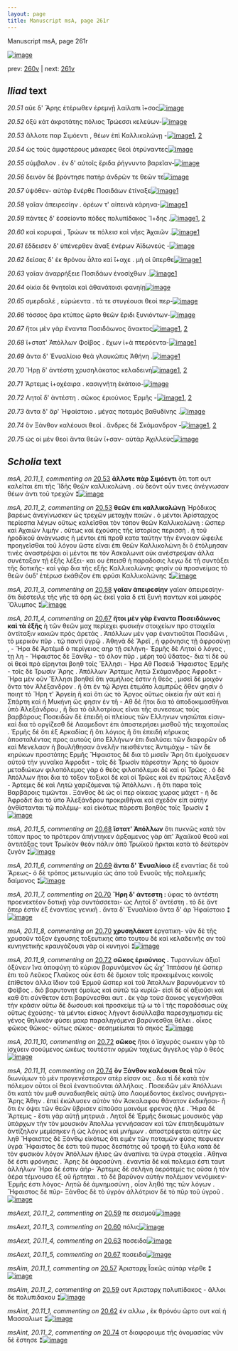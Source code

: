 ```yaml
---
layout: page
title: Manuscript msA, page 261r
---
```


Manuscript msA, page 261r

[![image](http://www.homermultitext.org/iipsrv?OBJ=IIP,1.0&FIF=/project/homer/pyramidal/deepzoom/hmt/vaimg/2017a/VA261RN_0431.tif&WID=100&CVT=JPEG)](http://www.homermultitext.org/ict2/?urn=urn:cite2:hmt:vaimg.2017a:VA261RN_0431)

prev:  [260v](../260v) | next:  [261v](../261v)

## *Iliad* text

*20.51* <a id="20.51"/> αῦε δ' Ἄρης ἑτέρωθεν ἐρεμνῇ λαίλαπι ῖ+σος[![image](http://www.homermultitext.org/iipsrv?OBJ=IIP,1.0&FIF=/project/homer/pyramidal/deepzoom/hmt/vaimg/2017a/VA261RN_0431.tif&RGN=0.2159,0.1870,0.3683,0.03140&WID=1000&CVT=JPEG)](http://www.homermultitext.org/ict2/?urn=urn:cite2:hmt:vaimg.2017a:VA261RN_0431@0.2159,0.1870,0.3683,0.03140)

*20.52* <a id="20.52"/> ὀξὺ κάτ ἀκροτάτης πόλιος Τρώεσσι κελεύων-[![image](http://www.homermultitext.org/iipsrv?OBJ=IIP,1.0&FIF=/project/homer/pyramidal/deepzoom/hmt/vaimg/2017a/VA261RN_0431.tif&RGN=0.2154,0.2129,0.3828,0.02545&WID=1000&CVT=JPEG)](http://www.homermultitext.org/ict2/?urn=urn:cite2:hmt:vaimg.2017a:VA261RN_0431@0.2154,0.2129,0.3828,0.02545)

*20.53* <a id="20.53"/> ἄλλοτε παρ Σιμόεντι , θέων ἐπὶ Καλλικολώνῃ -[![image](http://www.homermultitext.org/iipsrv?OBJ=IIP,1.0&FIF=/project/homer/pyramidal/deepzoom/hmt/vaimg/2017a/VA261RN_0431.tif&RGN=0.2120,0.2314,0.3839,0.02669&WID=1000&CVT=JPEG)](http://www.homermultitext.org/ict2/?urn=urn:cite2:hmt:vaimg.2017a:VA261RN_0431@0.2120,0.2314,0.3839,0.02669)[1](#msA_20.11_2), [2](#msA_20.11_1)

*20.54* <a id="20.54"/> ὡς τοὺς ἀμφοτέρους μάκαρες θεοὶ ὀτρύναντες[![image](http://www.homermultitext.org/iipsrv?OBJ=IIP,1.0&FIF=/project/homer/pyramidal/deepzoom/hmt/vaimg/2017a/VA261RN_0431.tif&RGN=0.2120,0.2517,0.3839,0.02365&WID=1000&CVT=JPEG)](http://www.homermultitext.org/ict2/?urn=urn:cite2:hmt:vaimg.2017a:VA261RN_0431@0.2120,0.2517,0.3839,0.02365)

*20.55* <a id="20.55"/> σύμβαλον . ἐν δ' αὐτοῖς ἔριδα ῥήγνυντο βαρεῖαν-[![image](http://www.homermultitext.org/iipsrv?OBJ=IIP,1.0&FIF=/project/homer/pyramidal/deepzoom/hmt/vaimg/2017a/VA261RN_0431.tif&RGN=0.2120,0.2692,0.3847,0.02365&WID=1000&CVT=JPEG)](http://www.homermultitext.org/ict2/?urn=urn:cite2:hmt:vaimg.2017a:VA261RN_0431@0.2120,0.2692,0.3847,0.02365)

*20.56* <a id="20.56"/> δεινὸν δὲ βρόντησε πατὴρ ἀνδρῶν τε θεῶν τε[![image](http://www.homermultitext.org/iipsrv?OBJ=IIP,1.0&FIF=/project/homer/pyramidal/deepzoom/hmt/vaimg/2017a/VA261RN_0431.tif&RGN=0.2047,0.2873,0.3847,0.02669&WID=1000&CVT=JPEG)](http://www.homermultitext.org/ict2/?urn=urn:cite2:hmt:vaimg.2017a:VA261RN_0431@0.2047,0.2873,0.3847,0.02669)

*20.57* <a id="20.57"/> ὑψόθεν- αὐτὰρ ἔνέρθε Ποσιδάων ἐτίναξε[![image](http://www.homermultitext.org/iipsrv?OBJ=IIP,1.0&FIF=/project/homer/pyramidal/deepzoom/hmt/vaimg/2017a/VA261RN_0431.tif&RGN=0.2126,0.3084,0.3716,0.02669&WID=1000&CVT=JPEG)](http://www.homermultitext.org/ict2/?urn=urn:cite2:hmt:vaimg.2017a:VA261RN_0431@0.2126,0.3084,0.3716,0.02669)[1](#msAim_20.11_1)

*20.58* <a id="20.58"/> γαῖαν ἀπειρεσίην . ὀρέων τ' αἰπεινὰ κάρηνα-[![image](http://www.homermultitext.org/iipsrv?OBJ=IIP,1.0&FIF=/project/homer/pyramidal/deepzoom/hmt/vaimg/2017a/VA261RN_0431.tif&RGN=0.2097,0.3292,0.3738,0.02586&WID=1000&CVT=JPEG)](http://www.homermultitext.org/ict2/?urn=urn:cite2:hmt:vaimg.2017a:VA261RN_0431@0.2097,0.3292,0.3738,0.02586)[1](#msA_20.11_3)

*20.59* <a id="20.59"/> πάντες δ' ἐσσείοντο πόδες πολυπίδακος Ἴ+δης .[![image](http://www.homermultitext.org/iipsrv?OBJ=IIP,1.0&FIF=/project/homer/pyramidal/deepzoom/hmt/vaimg/2017a/VA261RN_0431.tif&RGN=0.2080,0.3479,0.3672,0.02586&WID=1000&CVT=JPEG)](http://www.homermultitext.org/ict2/?urn=urn:cite2:hmt:vaimg.2017a:VA261RN_0431@0.2080,0.3479,0.3672,0.02586)[1](#msAext_20.11_2), [2](#msAim_20.11_2)

*20.60* <a id="20.60"/> καὶ κορυφαὶ , Τρώων τε πόλεισ καὶ νῆες Ἀχαιῶν .[![image](http://www.homermultitext.org/iipsrv?OBJ=IIP,1.0&FIF=/project/homer/pyramidal/deepzoom/hmt/vaimg/2017a/VA261RN_0431.tif&RGN=0.2102,0.3690,0.4014,0.02586&WID=1000&CVT=JPEG)](http://www.homermultitext.org/ict2/?urn=urn:cite2:hmt:vaimg.2017a:VA261RN_0431@0.2102,0.3690,0.4014,0.02586)[1](#msAext_20.11_3)

*20.61* <a id="20.61"/> ἔδδεισεν δ' ὑπένερθεν ἄναξ ἐνέρων Ἀϊδωνεύς -[![image](http://www.homermultitext.org/iipsrv?OBJ=IIP,1.0&FIF=/project/homer/pyramidal/deepzoom/hmt/vaimg/2017a/VA261RN_0431.tif&RGN=0.2025,0.3846,0.4162,0.02752&WID=1000&CVT=JPEG)](http://www.homermultitext.org/ict2/?urn=urn:cite2:hmt:vaimg.2017a:VA261RN_0431@0.2025,0.3846,0.4162,0.02752)

*20.62* <a id="20.62"/> δείσας δ' ἐκ θρόνου ἆλτο καὶ ἴ+αχε . μή οἱ ὕπερθε[![image](http://www.homermultitext.org/iipsrv?OBJ=IIP,1.0&FIF=/project/homer/pyramidal/deepzoom/hmt/vaimg/2017a/VA261RN_0431.tif&RGN=0.2025,0.4072,0.4162,0.02462&WID=1000&CVT=JPEG)](http://www.homermultitext.org/ict2/?urn=urn:cite2:hmt:vaimg.2017a:VA261RN_0431@0.2025,0.4072,0.4162,0.02462)[1](#msAint_20.11_1)

*20.63* <a id="20.63"/> γαῖαν ἀναρρήξειε Ποσιδάων ἐνοσίχθων .[![image](http://www.homermultitext.org/iipsrv?OBJ=IIP,1.0&FIF=/project/homer/pyramidal/deepzoom/hmt/vaimg/2017a/VA261RN_0431.tif&RGN=0.2025,0.4274,0.3705,0.02365&WID=1000&CVT=JPEG)](http://www.homermultitext.org/ict2/?urn=urn:cite2:hmt:vaimg.2017a:VA261RN_0431@0.2025,0.4274,0.3705,0.02365)[1](#msAext_20.11_4)

*20.64* <a id="20.64"/> οἰκία δὲ θνητοῖσι καὶ ἀθανάτοισι φανηίῃ[![image](http://www.homermultitext.org/iipsrv?OBJ=IIP,1.0&FIF=/project/homer/pyramidal/deepzoom/hmt/vaimg/2017a/VA261RN_0431.tif&RGN=0.2097,0.4436,0.3491,0.02365&WID=1000&CVT=JPEG)](http://www.homermultitext.org/ict2/?urn=urn:cite2:hmt:vaimg.2017a:VA261RN_0431@0.2097,0.4436,0.3491,0.02365)

*20.65* <a id="20.65"/> σμερδαλέ , εὐρώεντα . τά τε στυγέουσι θεοί περ-[![image](http://www.homermultitext.org/iipsrv?OBJ=IIP,1.0&FIF=/project/homer/pyramidal/deepzoom/hmt/vaimg/2017a/VA261RN_0431.tif&RGN=0.2069,0.4617,0.3976,0.02462&WID=1000&CVT=JPEG)](http://www.homermultitext.org/ict2/?urn=urn:cite2:hmt:vaimg.2017a:VA261RN_0431@0.2069,0.4617,0.3976,0.02462)

*20.66* <a id="20.66"/> τόσσος ἄρα κτύπος ῶρτο θεῶν ἔριδι ξυνιόντων-[![image](http://www.homermultitext.org/iipsrv?OBJ=IIP,1.0&FIF=/project/homer/pyramidal/deepzoom/hmt/vaimg/2017a/VA261RN_0431.tif&RGN=0.1916,0.4804,0.4071,0.02462&WID=1000&CVT=JPEG)](http://www.homermultitext.org/ict2/?urn=urn:cite2:hmt:vaimg.2017a:VA261RN_0431@0.1916,0.4804,0.4071,0.02462)

*20.67* <a id="20.67"/> ἤτοι μὲν γὰρ ἔναντα Ποσιδάωνος ἄνακτος[![image](http://www.homermultitext.org/iipsrv?OBJ=IIP,1.0&FIF=/project/homer/pyramidal/deepzoom/hmt/vaimg/2017a/VA261RN_0431.tif&RGN=0.1973,0.4978,0.3683,0.02545&WID=1000&CVT=JPEG)](http://www.homermultitext.org/ict2/?urn=urn:cite2:hmt:vaimg.2017a:VA261RN_0431@0.1973,0.4978,0.3683,0.02545)[1](#msA_20.11_4), [2](#msAext_20.11_5)

*20.68* <a id="20.68"/> ἵ+στατ' Ἀπόλλων Φοῖβος . ἔχων ἰ+ὰ πτερόεντα-[![image](http://www.homermultitext.org/iipsrv?OBJ=IIP,1.0&FIF=/project/homer/pyramidal/deepzoom/hmt/vaimg/2017a/VA261RN_0431.tif&RGN=0.2001,0.5155,0.3716,0.02794&WID=1000&CVT=JPEG)](http://www.homermultitext.org/ict2/?urn=urn:cite2:hmt:vaimg.2017a:VA261RN_0431@0.2001,0.5155,0.3716,0.02794)[1](#msA_20.11_5)

*20.69* <a id="20.69"/> ἄντα δ' Ἐνυαλίοιο θεὰ γλαυκῶπις Ἀθήνη .[![image](http://www.homermultitext.org/iipsrv?OBJ=IIP,1.0&FIF=/project/homer/pyramidal/deepzoom/hmt/vaimg/2017a/VA261RN_0431.tif&RGN=0.1990,0.5379,0.3727,0.02282&WID=1000&CVT=JPEG)](http://www.homermultitext.org/ict2/?urn=urn:cite2:hmt:vaimg.2017a:VA261RN_0431@0.1990,0.5379,0.3727,0.02282)[1](#msA_20.11_6)

*20.70* <a id="20.70"/> Ἥρῃ δ' ἀντέστη χρυσηλάκατος κελαδεινὴ[![image](http://www.homermultitext.org/iipsrv?OBJ=IIP,1.0&FIF=/project/homer/pyramidal/deepzoom/hmt/vaimg/2017a/VA261RN_0431.tif&RGN=0.2006,0.5553,0.3563,0.02586&WID=1000&CVT=JPEG)](http://www.homermultitext.org/ict2/?urn=urn:cite2:hmt:vaimg.2017a:VA261RN_0431@0.2006,0.5553,0.3563,0.02586)[1](#msA_20.11_8), [2](#msA_20.11_7)

*20.71* <a id="20.71"/> Ἄρτεμις ἰ+οχέαιρα . κασιγνήτη ἑκάτοιο-[![image](http://www.homermultitext.org/iipsrv?OBJ=IIP,1.0&FIF=/project/homer/pyramidal/deepzoom/hmt/vaimg/2017a/VA261RN_0431.tif&RGN=0.2006,0.5769,0.3705,0.02241&WID=1000&CVT=JPEG)](http://www.homermultitext.org/ict2/?urn=urn:cite2:hmt:vaimg.2017a:VA261RN_0431@0.2006,0.5769,0.3705,0.02241)

*20.72* <a id="20.72"/> Λητοῖ δ' ἀντέστη . σῶκος ἐριούνιος Ἑρμῆς -[![image](http://www.homermultitext.org/iipsrv?OBJ=IIP,1.0&FIF=/project/homer/pyramidal/deepzoom/hmt/vaimg/2017a/VA261RN_0431.tif&RGN=0.1929,0.5989,0.3705,0.02033&WID=1000&CVT=JPEG)](http://www.homermultitext.org/ict2/?urn=urn:cite2:hmt:vaimg.2017a:VA261RN_0431@0.1929,0.5989,0.3705,0.02033)[1](#msA_20.11_9), [2](#msA_20.11_10)

*20.73* <a id="20.73"/> ἄντα δ' ἄρ' Ἡφαίστοιο . μέγας ποταμὸς βαθυδίνης .[![image](http://www.homermultitext.org/iipsrv?OBJ=IIP,1.0&FIF=/project/homer/pyramidal/deepzoom/hmt/vaimg/2017a/VA261RN_0431.tif&RGN=0.1929,0.6167,0.4110,0.02407&WID=1000&CVT=JPEG)](http://www.homermultitext.org/ict2/?urn=urn:cite2:hmt:vaimg.2017a:VA261RN_0431@0.1929,0.6167,0.4110,0.02407)

*20.74* <a id="20.74"/> ὃν Ξάνθον καλέουσι θεοί . ἄνδρες δὲ Σκάμανδρον -[![image](http://www.homermultitext.org/iipsrv?OBJ=IIP,1.0&FIF=/project/homer/pyramidal/deepzoom/hmt/vaimg/2017a/VA261RN_0431.tif&RGN=0.1979,0.6367,0.4178,0.02158&WID=1000&CVT=JPEG)](http://www.homermultitext.org/ict2/?urn=urn:cite2:hmt:vaimg.2017a:VA261RN_0431@0.1979,0.6367,0.4178,0.02158)[1](#msA_20.11_11), [2](#msAint_20.11_2)

*20.75* <a id="20.75"/> ὡς οἱ μὲν θεοὶ ἄντα θεῶν ἴ+σαν- αὐτὰρ Ἀχιλλεὺς[![image](http://www.homermultitext.org/iipsrv?OBJ=IIP,1.0&FIF=/project/homer/pyramidal/deepzoom/hmt/vaimg/2017a/VA261RN_0431.tif&RGN=0.1957,0.6556,0.4038,0.02545&WID=1000&CVT=JPEG)](http://www.homermultitext.org/ict2/?urn=urn:cite2:hmt:vaimg.2017a:VA261RN_0431@0.1957,0.6556,0.4038,0.02545)

## *Scholia* text

*msA, 20.11_1, commenting on* [20.53](#20.53)  <a id="msA_20.11_1"/> **ἄλλοτε πὰρ Σιμόεντι** ὅτι τοπ ουτ καλεῖται ἐπι τῆς Ἴδῆς θεῶν καλλικολώνη . οὐ δεόντ οὖν τινες ἀνέγνωσαν θέων ἀντι τοῦ τρεχῶν ⁑[![image](http://www.homermultitext.org/iipsrv?OBJ=IIP,1.0&FIF=/project/homer/pyramidal/deepzoom/hmt/vaimg/2017a/VA261RN_0431.tif&RGN=0.2089,0.07828,0.5606,0.03237&WID=1000&CVT=JPEG)](http://www.homermultitext.org/ict2/?urn=urn:cite2:hmt:vaimg.2017a:VA261RN_0431@0.2089,0.07828,0.5606,0.03237)

*msA, 20.11_2, commenting on* [20.53](#20.53)  <a id="msA_20.11_2"/> **θεῶν ἐπι καλλικολώνῃ** Ἡρόδικος βαρέως ἀνεγίνωσκεν ὡς τρεχῶν μετοχὴν ποιῶν . ὁ μέντοι Ἀρίσταρχος περίεσπα λέγων οὕτως καλεῖσθαι τὸν τόπον θεῶν Καλλικολώνη : ὥσπερ καὶ Ἀχαιών λιμήν . οὕτως καὶ ἐχούσης τῆς ἱστορίας περισσὴ . ἡ τοῦ ἡροδίκοῦ ἀνάγνωσις ἡ μέντοι ἐπὶ προθ κατα ταύτην τὴν ἔννοιαν ὤφειλε προηγεῖσθαι τοῦ λόγου ὥστε εῖναι ἐπι θεῶν Καλλικολώνη δι ὃ ἐτόλμησαν τινὲς ἀναστρέψαι οὶ μέντοι πε τὸν Ἀσκαλωνιτ οὐκ ανέστρεψαν ἀλλα συνέταξαν τῇ ἑξῆς λέξει- και ου ἐπεισθ ἡ παραδοσις λεγω δὲ τῆ συντάξει τῆς δοτικῆς- καὶ γὰρ δια τῆς εξῆς Καλλικολώνης φησίν οὐ προσνείμας τὸ θεῶν ὀυδ' ἑτέρωσ ἐκάθιζον ἐπι φρύσι Καλλικολώνης ⁑[![image](http://www.homermultitext.org/iipsrv?OBJ=IIP,1.0&FIF=/project/homer/pyramidal/deepzoom/hmt/vaimg/2017a/VA261RN_0431.tif&RGN=0.2093,0.09544,0.6188,0.06113&WID=1000&CVT=JPEG)](http://www.homermultitext.org/ict2/?urn=urn:cite2:hmt:vaimg.2017a:VA261RN_0431@0.2093,0.09544,0.6188,0.06113)

*msA, 20.11_3, commenting on* [20.58](#20.58)  <a id="msA_20.11_3"/> **γαῖαν ἀπειρεσίην** γαῖαν ἀπειρεσίην- ὅτι διέστειλε τῆς γῆς τὰ όρη ὡς ἐκεῖ γαῖα δ ετί ξυνὴ παντων καὶ μακρὸς Ὄλυμπος ⁑[![image](http://www.homermultitext.org/iipsrv?OBJ=IIP,1.0&FIF=/project/homer/pyramidal/deepzoom/hmt/vaimg/2017a/VA261RN_0431.tif&RGN=0.2041,0.1502,0.6179,0.01826&WID=1000&CVT=JPEG)](http://www.homermultitext.org/ict2/?urn=urn:cite2:hmt:vaimg.2017a:VA261RN_0431@0.2041,0.1502,0.6179,0.01826)

*msA, 20.11_4, commenting on* [20.67](#20.67)  <a id="msA_20.11_4"/> **ἤτοι μὲν γὰρ ἔναντα Ποσειδάωνος καὶ τὰ ἐξῆς** ἡ τῶν θεῶν μαχ περίεχει φυσικὴν στοιχείων προ στοιχεῖα ἀντίταξιν κακιῶν πρὸς ἀρετάς . Ἀπόλλων μέν γαρ ἐναντιοῦται Ποσιδῶνι , τὸ μερικὸν πῦρ . τῷ παντὶ ὑγρῷ . Ἀθηνὰ δὲ Ἄρεϊ , ἡ φρόνησις τῇ ἀφροσύνῃ , - Ἥρα δὲ Ἀρτέμιδ ὁ περίγειος αηρ τῇ σελήνη- Ἑρμῆς δὲ Λητοὶ ὁ λόγος , τῃ λη - Ἤφαιστος δὲ Ξάνθῳ - τὸ όλον πῦρ . μέρη τοῦ ὕδατος- δια τί δὲ οὐ οἱ θεοὶ πρὸ εἴρηνται βοηθ τοῖς Ἕλλησι - Ἡρα Αθ Ποσειδ Ἥφαιστος Ἑρμῆς - τοῖς δὲ Τρωσὶν Ἄρης . Ἀπόλλων Ἄρτεμις Λητὼ Σκάμανδρος Ἀφροδιτ - Ἥρα μὲν οῦν Ἕλλησι βοηθεῖ ὅτι γαμήλιος ἐστιν ἡ θεὸς , μισεῖ δὲ μοιχὸν ὄντα τὸν Ἀλέξανδρον . ἢ ὅτι ἐν τῷ Άργει ἐτιμᾶτο λαμπρῶς ὅθεν φησὶν ὁ ποιητ τὸ Ἥρη τ' Ἀργείη ἢ καὶ ὅτι ὡς τὸ Ἄργος οὕτως οἰκεία ἦν αὐτ καὶ ἡ Σπάρτη καὶ ἡ Μυκήνη ὥς φησιν ἐν τῆ - Αθ δὲ ἤτοι δια τὸ ἀποδοκιμασθῆναι ὑπὸ Ἀλεξάνδρου , ἤ δια τὸ ἀλλοτρίους εῖναι τῆς συνεσεως τοὺς βαρβάρους Ποσειδῶν δὲ ἐπειδὴ οἱ πλείους τῶν Ελληνων νησιῶται εἰσιν- καὶ δια τὸ οργίζεσθ δὲ Λαομεδοντ ἐπι ἀποστερήσει μισθοῦ τῆς τειχοποιΐας . Ἑρμῆς δὲ ὅτι ἐξ Αρκαδίας ἢ ὅτι λόγιος ἢ ὅτι ἐπειδὴ κήρυκας ἀποσταλέντας προς αυτοὺς ὑπο Ελλήνων ἐπι διαλύσει τῶν διαφορῶν οδ καὶ Μενελαον ἠ βουλήθησαν ἀνελῆν πεισθέντες Ἀντιμάχῳ - τῶν δε κηρύκων προστάτης Ερμῆς Ἤφαιστος δὲ δια τὸ μισεῖν Ἄρη ὅτι ἐμοίχευσεν αὐτοῦ τὴν γυναῖκα Ἀφροδιτ - τοῖς δὲ Τρωσὶν πάρεστην Ἄρης τὸ ὅμοιον μεταδιώκων φιλοπόλεμος γὰρ ὁ θεὸς φιλοπόλεμοι δὲ καὶ οἱ Τρῶες . ὁ δὲ Ἀπόλλων ἤτοι δια τὸ τόξον τοξικοὶ δὲ καὶ οἱ Τρῶες καὶ ἐν πρώτοις Ἀλεξανδ - Άρτεμις δὲ καὶ Λητὼ χαριζόμεναι τῷ Ἀπόλλωνι . ἢ ὅτι παρα τοῖς Βαρβάροις τιμῶνται . Ξάνθος δὲ ὡς οἱ περ οἰκειας χωρας μάχετ - ἡ δε Ἀφροδιτ δια τὸ ὑπο Ἀλεξάνδρου προκριθῆναι καὶ σχεδὸν εἰπ αὐτὴν ἀνθίστανται τῷ πολέμῳ- καὶ εἰκότως πάρεστι βοηθὸς τοῖς Τρωσὶν ⁑[![image](http://www.homermultitext.org/iipsrv?OBJ=IIP,1.0&FIF=/project/homer/pyramidal/deepzoom/hmt/vaimg/2017a/VA261RN_0431.tif&RGN=0.2065,0.1527,0.6260,0.4252&WID=1000&CVT=JPEG)](http://www.homermultitext.org/ict2/?urn=urn:cite2:hmt:vaimg.2017a:VA261RN_0431@0.2065,0.1527,0.6260,0.4252)

*msA, 20.11_5, commenting on* [20.68](#20.68)  <a id="msA_20.11_5"/> **ἵστατ' Ἀπόλλων** ὅτι πυκνῶς κατὰ τὸν τόπον προς το πρότερον ἀπήντηκεν ἀρξαμενος γὰρ ἀπ' Ἀχαιϊκοῦ θεοῦ καὶ ἀντιτάξας τουτ Τρωϊκὸν θεὸν πάλιν ἀπὸ Τρωϊκοῦ ῆρκται κατὰ τὸ δεύτερὸν ζυγὸν ⁑[![image](http://www.homermultitext.org/iipsrv?OBJ=IIP,1.0&FIF=/project/homer/pyramidal/deepzoom/hmt/vaimg/2017a/VA261RN_0431.tif&RGN=0.6102,0.5654,0.1942,0.05809&WID=1000&CVT=JPEG)](http://www.homermultitext.org/ict2/?urn=urn:cite2:hmt:vaimg.2017a:VA261RN_0431@0.6102,0.5654,0.1942,0.05809)

*msA, 20.11_6, commenting on* [20.69](#20.69)  <a id="msA_20.11_6"/> **ἄντα δ' Ἐνυαλίοιο** ἐξ εναντίας δὲ τοῦ Ἄρεως- ὁ δὲ τρόπος μετωνυμία ὡς ἀπο τοῦ Ενυοῦς τῆς πολεμικῆς δαίμονος ⁑[![image](http://www.homermultitext.org/iipsrv?OBJ=IIP,1.0&FIF=/project/homer/pyramidal/deepzoom/hmt/vaimg/2017a/VA261RN_0431.tif&RGN=0.6188,0.6115,0.1853,0.03624&WID=1000&CVT=JPEG)](http://www.homermultitext.org/ict2/?urn=urn:cite2:hmt:vaimg.2017a:VA261RN_0431@0.6188,0.6115,0.1853,0.03624)

*msA, 20.11_7, commenting on* [20.70](#20.70)  <a id="msA_20.11_7"/> **Ἤρη δ' ἀντεστη :** ὑφας τὸ ἀντέστη προενεκτέον δοτικῇ γὰρ συντάσσεται- ὡς Λητοῖ δ' ἀντέστη . τὸ δὲ ἄντ ὅπερ ἐστὶν ἐξ ἐναντίας γενικῆ . ἄντα δ' Ἐνυαλίοιο ἄντα δ' ἀρ Ἡφαίστοιο ⁑[![image](http://www.homermultitext.org/iipsrv?OBJ=IIP,1.0&FIF=/project/homer/pyramidal/deepzoom/hmt/vaimg/2017a/VA261RN_0431.tif&RGN=0.6153,0.6455,0.1892,0.04965&WID=1000&CVT=JPEG)](http://www.homermultitext.org/ict2/?urn=urn:cite2:hmt:vaimg.2017a:VA261RN_0431@0.6153,0.6455,0.1892,0.04965)

*msA, 20.11_8, commenting on* [20.70](#20.70)  <a id="msA_20.11_8"/> **χρυσηλάκατ** ἐργατικη- νῦν δὲ τῆς χρυσοῦν τόξον ἐχουσης τοξευτικης ἀπο τουτου δὲ καὶ κελαδεινῆς αν τοῦ κυνηγετικῆς κραυγάζουσι γὰρ οἱ κυνηγοί ⁑[![image](http://www.homermultitext.org/iipsrv?OBJ=IIP,1.0&FIF=/project/homer/pyramidal/deepzoom/hmt/vaimg/2017a/VA261RN_0431.tif&RGN=0.1700,0.6938,0.6356,0.02158&WID=1000&CVT=JPEG)](http://www.homermultitext.org/ict2/?urn=urn:cite2:hmt:vaimg.2017a:VA261RN_0431@0.1700,0.6938,0.6356,0.02158)

*msA, 20.11_9, commenting on* [20.72](#20.72)  <a id="msA_20.11_9"/> **σῶκος ἐριούνιος .** Τυραννίων ἀξιοῖ ὀξύνειν ἵνα ἀποφύγη τὸ κύριον βαρυνόμενον ὧς ὦχ' Ἱππάσου ἡὲ ὥσπερ ἐπι τοῦ Λεῦκος Γλαῦκος οὐκ έστι δὲ ὅμοιον τοῖς προκειμένοις κοινοῖς ἐπίθετον ἀλλα ἴδιον τοῦ Ἑρμοῦ ὥσπερ καὶ τοῦ Ἀπολλων βαρυνόμενον τὸ Φοῖβος . διὸ βαρυτονητ ὁμοίως καὶ αὐτῶ τῶ κυρίῶ- εἰσὶ δὲ οἳ ἀξιοῦσι καὶ καθ ὅτι σύνθετον ἐστι βαρύνεσθαι αυτ . ἐκ γὰρ τοὺσ ἄοικος γεγενῆσθαι τὴν κρᾶσιν οὕτω δὲ δωσουσι καὶ προσκείμε τῷ ω τὸ ϊ τῆς παραδόσιως οὐχ οὕτως ἐχούσης- τὰ μέντοι εἰσκος λήγοντ δισύλλαβα παρεσχηματισμ εἰς γένος θηλυκὸν φύσει μακρ παραληγόμενα βαρύνεσθαι θέλει . οἷκος φῶκος θῶκος- οὕτως σῶκος- σεσημείωται τὸ σηκός ⁑[![image](http://www.homermultitext.org/iipsrv?OBJ=IIP,1.0&FIF=/project/homer/pyramidal/deepzoom/hmt/vaimg/2017a/VA261RN_0431.tif&RGN=0.1721,0.7030,0.6315,0.06044&WID=1000&CVT=JPEG)](http://www.homermultitext.org/ict2/?urn=urn:cite2:hmt:vaimg.2017a:VA261RN_0431@0.1721,0.7030,0.6315,0.06044)

*msA, 20.11_10, commenting on* [20.72](#20.72)  <a id="msA_20.11_10"/> **σῶκος** ἤτοι ὁ ϊσχυρὸς σωκειν γὰρ τὸ ἰσχύειν σοούμενος ὠκέως τουτέστιν ορμῶν ταχέως ἄγγελος γὰρ ὁ θεός[![image](http://www.homermultitext.org/iipsrv?OBJ=IIP,1.0&FIF=/project/homer/pyramidal/deepzoom/hmt/vaimg/2017a/VA261RN_0431.tif&RGN=0.1776,0.7481,0.6161,0.02172&WID=1000&CVT=JPEG)](http://www.homermultitext.org/ict2/?urn=urn:cite2:hmt:vaimg.2017a:VA261RN_0431@0.1776,0.7481,0.6161,0.02172)

*msA, 20.11_11, commenting on* [20.74](#20.74)  <a id="msA_20.11_11"/> **ὃν Ξάνθον καλέουσι θεοὶ** τῶν διωνύμων τὸ μὲν προγενέστερον ατὲρ εἰσαν οις . δια τί δὲ κατὰ τὸν πόλεμον οὗτοι οἱ θεοὶ ἐναντιοῦνται ἀλλήλοις . Ποσειδῶν μὲν Ἀπόλλωνι ὅτι κατὰ τὸν μυθ συναδικηθεὶς αὐτῷ ὑπο Λαομέδοντος ἐκεῖνος συνήργει- Ἄρης Ἀθην . ἐπεὶ ἐκώλυσεν αὐτὸν τὸν Ἀσκαλαφου θάνατον ἐκδικῆσαι- ἢ ὅτι ἐν όψει τῶν θεῶν ὕβρισεν εἰποῦσα μαινόμε φρενας ἠλε . Ἥιρα δὲ Ἄρτεμις - ἔστι γὰρ αὐτῇ μητρυιά . Λητοῖ δὲ Ἑρμῆς δικαιως μουσικὸς γὰρ ὑπάρχων τὴν τὸν μουσικὸν Ἀπολλω γεννήσασαν καὶ τῶν ἐπιτηδευμάτων ἀντίζηλον μεμίσηκεν ἢ ὡς λόγιος καὶ μνήμων . ἀποστρέφεται αὐτην ὡς ληθ Ἥφαιστος δὲ Ξάνθῳ εἰκότως ὅτι ειμὲν τῶν ποταμῶν φύσις πεφυκεν ὑγρὰ Ἥφαιστος δε ἐστι τοῦ πυρος δεσπότης οὗ τροφῆ τὰ ξύλα κατὰ δὲ τὸν φυσικὸν λόγον Ἀπόλλων ἥλιος ὢν ἀναπίνει τὰ ὑγρὰ στοιχεῖα . Ἀθηνα δέ ἐστι φρόνησις . Ἄρης δὲ ἀφροσύνη . ἐναντία δὲ καὶ πολεμια ἐστι ταυτ ἀλλήλων Ἥρα δέ ἐστιν ἀήρ- Ἄρτεμις δὲ σελήνη ἀερότεμίς τις οῦσα ἡ τὸν ἀέρα τέμνουσα ἐξ οῦ ἤρτηται . τὸ δὲ βαρῦνον αὐτὴν πολέμιον νενόμικεν- Ἑρμῆς ἐστι λόγος- Λητῶ δὲ ἀμνημοσύνη , οἷον ληθό της τῶν λόγων . Ἥφαιστος δὲ πῦρ- Ξάνθος δὲ τὸ ὑγρόν ἀλλότριον δὲ τὸ πῦρ τοῦ ὑγροῦ .[![image](http://www.homermultitext.org/iipsrv?OBJ=IIP,1.0&FIF=/project/homer/pyramidal/deepzoom/hmt/vaimg/2017a/VA261RN_0431.tif&RGN=0.1697,0.7580,0.6396,0.1004&WID=1000&CVT=JPEG)](http://www.homermultitext.org/ict2/?urn=urn:cite2:hmt:vaimg.2017a:VA261RN_0431@0.1697,0.7580,0.6396,0.1004)

*msAext, 20.11_2, commenting on* [20.59](#20.59)  <a id="msAext_20.11_2"/> πε σεισμοῦ[![image](http://www.homermultitext.org/iipsrv?OBJ=IIP,1.0&FIF=/project/homer/pyramidal/deepzoom/hmt/vaimg/2017a/VA261RN_0431.tif&RGN=0.8443,0.3541,0.05895,0.02006&WID=1000&CVT=JPEG)](http://www.homermultitext.org/ict2/?urn=urn:cite2:hmt:vaimg.2017a:VA261RN_0431@0.8443,0.3541,0.05895,0.02006)

*msAext, 20.11_3, commenting on* [20.60](#20.60)  <a id="msAext_20.11_3"/> πόλις[![image](http://www.homermultitext.org/iipsrv?OBJ=IIP,1.0&FIF=/project/homer/pyramidal/deepzoom/hmt/vaimg/2017a/VA261RN_0431.tif&RGN=0.8513,0.3841,0.03371,0.01010&WID=1000&CVT=JPEG)](http://www.homermultitext.org/ict2/?urn=urn:cite2:hmt:vaimg.2017a:VA261RN_0431@0.8513,0.3841,0.03371,0.01010)

*msAext, 20.11_4, commenting on* [20.63](#20.63)  <a id="msAext_20.11_4"/> ποσειδα[![image](http://www.homermultitext.org/iipsrv?OBJ=IIP,1.0&FIF=/project/homer/pyramidal/deepzoom/hmt/vaimg/2017a/VA261RN_0431.tif&RGN=0.8349,0.4414,0.04164,0.01037&WID=1000&CVT=JPEG)](http://www.homermultitext.org/ict2/?urn=urn:cite2:hmt:vaimg.2017a:VA261RN_0431@0.8349,0.4414,0.04164,0.01037)

*msAext, 20.11_5, commenting on* [20.67](#20.67)  <a id="msAext_20.11_5"/> ποσειδα[![image](http://www.homermultitext.org/iipsrv?OBJ=IIP,1.0&FIF=/project/homer/pyramidal/deepzoom/hmt/vaimg/2017a/VA261RN_0431.tif&RGN=0.8244,0.5091,0.04901,0.01438&WID=1000&CVT=JPEG)](http://www.homermultitext.org/ict2/?urn=urn:cite2:hmt:vaimg.2017a:VA261RN_0431@0.8244,0.5091,0.04901,0.01438)

*msAim, 20.11_1, commenting on* [20.57](#20.57)  <a id="msAim_20.11_1"/> Ἀρισταρχ Ϊακῶς αὐτὰρ νέρθε ⁑[![image](http://www.homermultitext.org/iipsrv?OBJ=IIP,1.0&FIF=/project/homer/pyramidal/deepzoom/hmt/vaimg/2017a/VA261RN_0431.tif&RGN=0.5781,0.3119,0.03906,0.03873&WID=1000&CVT=JPEG)](http://www.homermultitext.org/ict2/?urn=urn:cite2:hmt:vaimg.2017a:VA261RN_0431@0.5781,0.3119,0.03906,0.03873)

*msAim, 20.11_2, commenting on* [20.59](#20.59)  <a id="msAim_20.11_2"/> ουτ Ἀρισταρχ πολυπίδακος - ἄλλοι δε πολυπιδακου ⁑[![image](http://www.homermultitext.org/iipsrv?OBJ=IIP,1.0&FIF=/project/homer/pyramidal/deepzoom/hmt/vaimg/2017a/VA261RN_0431.tif&RGN=0.5757,0.3523,0.04993,0.04025&WID=1000&CVT=JPEG)](http://www.homermultitext.org/ict2/?urn=urn:cite2:hmt:vaimg.2017a:VA261RN_0431@0.5757,0.3523,0.04993,0.04025)

*msAint, 20.11_1, commenting on* [20.62](#20.62)  <a id="msAint_20.11_1"/> ἐν αλλω , ἐκ θρόνόυ ῶρτο ουτ καὶ ἡ Μασσαλιωτ ⁑[![image](http://www.homermultitext.org/iipsrv?OBJ=IIP,1.0&FIF=/project/homer/pyramidal/deepzoom/hmt/vaimg/2017a/VA261RN_0431.tif&RGN=0.1428,0.4104,0.05453,0.04454&WID=1000&CVT=JPEG)](http://www.homermultitext.org/ict2/?urn=urn:cite2:hmt:vaimg.2017a:VA261RN_0431@0.1428,0.4104,0.05453,0.04454)

*msAint, 20.11_2, commenting on* [20.74](#20.74)  <a id="msAint_20.11_2"/> οτ διαφορουμε τῆς ὀνομασίας νῦν δὲ ἔστησε ⁑[![image](http://www.homermultitext.org/iipsrv?OBJ=IIP,1.0&FIF=/project/homer/pyramidal/deepzoom/hmt/vaimg/2017a/VA261RN_0431.tif&RGN=0.1231,0.6390,0.06393,0.03693&WID=1000&CVT=JPEG)](http://www.homermultitext.org/ict2/?urn=urn:cite2:hmt:vaimg.2017a:VA261RN_0431@0.1231,0.6390,0.06393,0.03693)